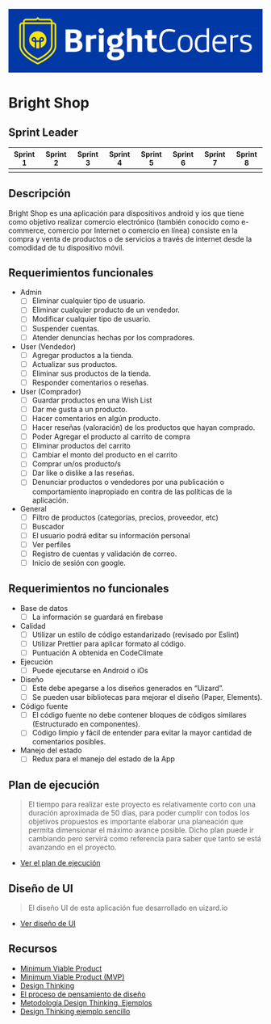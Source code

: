 ![BrightCoders Logo](img/logo-bc.png)

# Bright Shop

## Sprint Leader

| Sprint 1 | Sprint 2 | Sprint 3 | Sprint 4 | Sprint 5 | Sprint 6 | Sprint 7 | Sprint 8 |
|---|---|---|---|---|---|---|---|
|  |

## Descripción

Bright Shop  es una aplicación para dispositivos android y ios que tiene como objetivo realizar comercio electrónico (también conocido como e-commerce, comercio por Internet o comercio en línea) consiste en la compra y venta de productos o de servicios a través de internet desde la comodidad de tu dispositivo móvil.

## Requerimientos funcionales

- Admin
  - [ ] Eliminar cualquier tipo de usuario.
  - [ ] Eliminar cualquier producto de un vendedor.
  - [ ] Modificar cualquier tipo de usuario.
  - [ ] Suspender cuentas.
  - [ ] Atender denuncias hechas por los compradores.

- User (Vendedor) 
  - [ ] Agregar productos a la tienda.
  - [ ] Actualizar sus productos.
  - [ ] Eliminar sus productos de la tienda.
  - [ ] Responder comentarios o reseñas.

- User (Comprador)
  - [ ] Guardar productos en una Wish List
  - [ ] Dar me gusta a un producto.
  - [ ] Hacer comentarios en algún producto.
  - [ ] Hacer reseñas (valoración) de los productos que hayan comprado.
  - [ ] Poder Agregar el producto al carrito de compra
  - [ ] Eliminar productos del carrito
  - [ ] Cambiar el monto del producto en el carrito 
  - [ ] Comprar un/os producto/s 
  - [ ] Dar like o dislike a las reseñas.
  - [ ] Denunciar productos o vendedores por una publicación o comportamiento inapropiado en contra de las políticas de la aplicación.

- General
  - [ ] Filtro de productos (categorías, precios, proveedor, etc)
  - [ ] Buscador
  - [ ] El usuario podrá editar su información personal
  - [ ] Ver perfiles
  - [ ] Registro de cuentas y validación de correo.
  - [ ] Inicio de sesión con google.

## Requerimientos no funcionales

- Base de datos
  - [ ] La información se guardará en firebase
- Calidad
  - [ ] Utilizar un estilo de código estandarizado (revisado por Eslint)
  - [ ] Utilizar Prettier para aplicar formato al código. 
  - [ ] Puntuación A obtenida en CodeClimate
- Ejecución
  - [ ] Puede ejecutarse en Android o iOs
- Diseño
  - [ ] Este debe apegarse a los diseños generados en “Uizard”.
  - [ ] Se pueden usar bibliotecas para mejorar el diseño (Paper, Elements).
- Código fuente
  - [ ] El código fuente no debe contener bloques de códigos similares (Estructurado en componentes).
  - [ ] Código limpio y fácil de entender para evitar la mayor cantidad de comentarios posibles.
- Manejo del estado
  - [ ] Redux para el manejo del estado de la App
  
## Plan de ejecución

> El tiempo para realizar este proyecto es relativamente corto con una duración aproximada de 50 días, para poder cumplir con todos los objetivos propuestos es importante elaborar una planeación que permita dimensionar el máximo avance posible. Dicho plan puede ir cambiando pero servirá como referencia para saber que tanto se está avanzando en el proyecto.

- [Ver el plan de ejecución](https://docs.google.com/spreadsheets/d/1V2kyB29hNsPqpHWT8fI7E6ks3DD5nXkNs51KUA_tlvY/edit?usp=sharing)

## Diseño de UI
> El diseño UI de esta aplicación fue desarrollado en uizard.io 

- [Ver diseño de UI](https://app.uizard.io/p/42006174)

## Recursos

- [Minimum Viable Product](https://www.agilealliance.org/glossary/mvp/#q=~(infinite~false~filters~(tags~(~'mvp))~searchTerm~'~sort~false~sortDirection~'asc~page~1))
- [Minimum Viable Product (MVP)](https://www.productplan.com/glossary/minimum-viable-product/)
- [Design Thinking](https://www.interaction-design.org/literature/topics/design-thinking)
- [El proceso de pensamiento de diseño](https://www.youtube.com/watch?v=_r0VX-aU_T8)
- [Metodología Design Thinking. Ejemplos](https://www.youtube.com/watch?v=_ul3wfKss58)
- [Design Thinking ejemplo sencillo](https://www.youtube.com/watch?v=_H33tA2-j0s)
